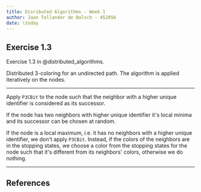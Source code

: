 ```yaml
---
title: Disributed Algorithms - Week 1
author: Jaan Tollander de Balsch - 452056
date: \today
---
```

## Exercise 1.3
Exercise 1.3 in @distributed_algorithms. 

Distributed 3-coloring for an undirected path. The algorithm is applied iteratively on the nodes.

---

Apply `P3CBit` to the node such that the neighbor with a higher unique identifier is considered as its successor. 

If the node has two neighbors with higher unique identifier it's local minima and its successor can be chosen at random. 

If the node is a local maximum, i.e. it has no neighbors with a higher unique identifier, we don't apply `P3CBit`. Instead, if the colors of the neighbors are in the stopping states, we choose a color from the stopping states for the node such that it's different from its neighbors' colors, otherwise we do nothing.

---

## References
